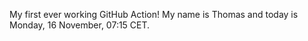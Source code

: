 My first ever working GitHub Action!
My name is Thomas and today is Monday, 16 November, 07:15 CET. 
